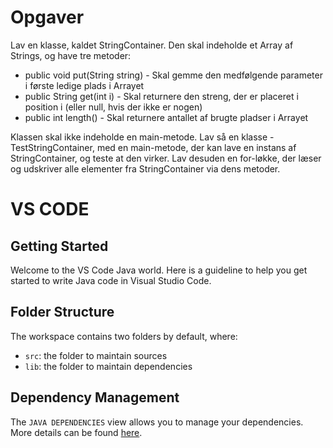 # Opgaver

Lav en klasse, kaldet StringContainer. Den skal indeholde et Array af Strings, og have tre metoder:

- public void put(String string) - Skal gemme den medfølgende parameter i første ledige plads i Arrayet
- public String get(int i) - Skal returnere den streng, der er placeret i position i (eller null, hvis der ikke er nogen)
- public int length() - Skal returnere antallet af brugte pladser i Arrayet

Klassen skal ikke indeholde en main-metode.
Lav så en klasse - TestStringContainer, med en main-metode, der kan lave en instans af StringContainer, og teste at den virker. Lav desuden en for-løkke, der læser og udskriver alle elementer fra StringContainer via dens metoder.


# VS CODE
## Getting Started

Welcome to the VS Code Java world. Here is a guideline to help you get started to write Java code in Visual Studio Code.

## Folder Structure

The workspace contains two folders by default, where:

- `src`: the folder to maintain sources
- `lib`: the folder to maintain dependencies

## Dependency Management

The `JAVA DEPENDENCIES` view allows you to manage your dependencies. More details can be found [here](https://github.com/microsoft/vscode-java-pack/blob/master/release-notes/v0.9.0.md#work-with-jar-files-directly).
